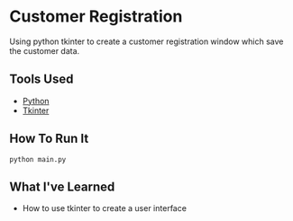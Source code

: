 # Customer Registration

Using python tkinter to create a customer registration window which save the customer data.

## Tools Used

- [Python](https://www.python.org/downloads/)
- [Tkinter](https://docs.python.org/3/library/tk.html)

## How To Run It

```shell
python main.py
```

## What I've Learned
- How to use tkinter to create a user interface
